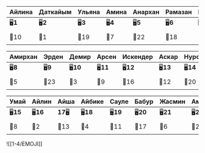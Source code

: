 
| Айлина   | Даткайым | Ульяна   | Амина    | Анархан  | Рамазан  | Нуриэль  |
| -------- | -------- | -------- | -------- | -------- | -------- | -------- |
| 🖥️**1** | 🖥️**2** | 🖥️**3** | 🖥️**4** | 🖥️**5** | 🖥️**6** | 🖥️**7** |
|          |          |          |          |          |          |          |
| 🏫10     | 🏫1      | 🏫19     | 🏫7      | 🏫22     | 🏫18     | 🏫14     |
|          |          |          |          |          |          |          |

| Амирхан  | Эрден    | Демир     | Арсен     | Искендер  | Аскар     | Нурсултан |
| -------- | -------- | --------- | --------- | --------- | --------- | --------- |
| 🖥️**8** | 🖥️**9** | 🖥️**10** | 🖥️**11** | 🖥️**12** | 🖥️**13** | 🖥️**14** |
|          |          |           |           |           |           |           |
| 🏫5      | 🏫23     | 🏫3       | 🏫9       | 🏫16      | 🏫12      | 🏫20      |
|          |          |           |           |           |           |           |

| Умай      | Айлин     | Айша      | Айбике    | Сауле     | Бабур     | Жасмин    | Амалия    | Жанэль    |
| --------- | --------- | --------- | --------- | --------- | --------- | --------- | --------- | --------- |
| 🖥️**15** | 🖥️**16** | **17**🖥️ | 🖥️**18** | 🖥️**19** | 🖥️**20** | 🖥️**21** | 🖥️**22** | 🖥️**23** |
|           |           |           |           |           |           |           |           |           |
| 🏫8       | 🏫2       | 🏫13      | 🏫4       | 🏫11      | 🏫17      | 🏫6       | 🏫21      | 🏫15      |
|           |           |           |           |           |           |           |           |           |

![[1-4/EMOJI]]

[^1]: Жасмин - До Тхи Сан Сан